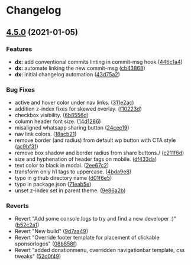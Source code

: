 # Changelog

## [4.5.0](https://www.github.com/greenpeace/planet4-child-theme-netherlands/compare/v4.4.18...v4.5.0) (2021-01-05)


### Features

* **dx:** add conventional commits linting in commit-msg hook ([446c1a4](https://www.github.com/greenpeace/planet4-child-theme-netherlands/commit/446c1a4684a12b360b0bb72411383f0be5e57569))
* **dx:** automate linking the new commit-msg ([cb43868](https://www.github.com/greenpeace/planet4-child-theme-netherlands/commit/cb43868a145fe2a6c8b901c080d42d74ad6d9fc3))
* **dx:** initial changelog automation ([43d75a2](https://www.github.com/greenpeace/planet4-child-theme-netherlands/commit/43d75a20357110dfd81726f502584bc6dafe0a81))


### Bug Fixes

* active and hover color under nav links. ([311e2ac](https://www.github.com/greenpeace/planet4-child-theme-netherlands/commit/311e2ac9b9424c3f194b2815c3c9fb6540713986))
* addition z-index fixes for skewed overlay. ([f10223d](https://www.github.com/greenpeace/planet4-child-theme-netherlands/commit/f10223d73f5aa4567dc537f3982f973c2d4cdc40))
* checkbox visibility. ([6b8556d](https://www.github.com/greenpeace/planet4-child-theme-netherlands/commit/6b8556dec180e882965dda0f5a8e701d3445024f))
* column header font size. ([14d1286](https://www.github.com/greenpeace/planet4-child-theme-netherlands/commit/14d1286ab453e235f7eeeecaf7b086e940a0b3cc))
* misaligned whatsapp sharing button ([24cee19](https://www.github.com/greenpeace/planet4-child-theme-netherlands/commit/24cee19655dabbf575b2df4adabed26e9b5f7f2c))
* nav link colors. ([18acb21](https://www.github.com/greenpeace/planet4-child-theme-netherlands/commit/18acb2106ebbb238522bc7d5d91b81077fcbf460))
* remove border (and radius) from default wp button with CTA style  ([ac9bf31](https://www.github.com/greenpeace/planet4-child-theme-netherlands/commit/ac9bf31a6a5a7b2062e95689f1ae0052eb07fe51))
* remove box shadow and border radius from share buttons./ ([c211f6d](https://www.github.com/greenpeace/planet4-child-theme-netherlands/commit/c211f6d3f75606e51dd69e2d6d5e54b48c75349e))
* size and hyphenation of header tags on mobile. ([df433da](https://www.github.com/greenpeace/planet4-child-theme-netherlands/commit/df433da6f2e1006423471e0f0fa965fcdde4c89c))
* text color to black in modal. ([2ee67c2](https://www.github.com/greenpeace/planet4-child-theme-netherlands/commit/2ee67c29dab0edc825fcf262bcdf66429aa1f67d))
* transform only h1 tags to uppercase. ([4bda9e8](https://www.github.com/greenpeace/planet4-child-theme-netherlands/commit/4bda9e8efed92f11e4ab9d2fb075b7e435424c04))
* typo in github directory name ([d01f6e5](https://www.github.com/greenpeace/planet4-child-theme-netherlands/commit/d01f6e54dec155dfe80b2e1047756b8608473b6e))
* typo in package.json ([71eab5e](https://www.github.com/greenpeace/planet4-child-theme-netherlands/commit/71eab5e18bf49809c0bd430842c3e703045c9a79))
* unset z-index set in parent theme. ([9e86a2b](https://www.github.com/greenpeace/planet4-child-theme-netherlands/commit/9e86a2b95c6a361d72695f47ce726391158aa640))


### Reverts

* Revert "Add some console.logs to try and find a new developer :)" ([b52c2a1](https://www.github.com/greenpeace/planet4-child-theme-netherlands/commit/b52c2a195684839167aab002d4088b8896d2efe3))
* Revert "New build" ([9d7aa49](https://www.github.com/greenpeace/planet4-child-theme-netherlands/commit/9d7aa494c46e3300169edb4f35079f052612e415))
* Revert "Override footer template for placement of clickable sponsorlogos" ([08b858f](https://www.github.com/greenpeace/planet4-child-theme-netherlands/commit/08b858f5ffd19fa827df918f8acf7a656d3ebc9e))
* Revert "added donationmenu, overridden navigationbar template, css tweaks" ([52d0f49](https://www.github.com/greenpeace/planet4-child-theme-netherlands/commit/52d0f4905ee82e31e09c938909824b5363c08839))
